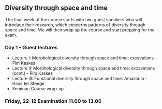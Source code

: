 Diversity through space and time
--------------------------------
The final week of the course starts with two guest speakers who will introduce their research, which concerns
patterns of diversity through space and time. We will then wrap up the course and start prepping for the exam.

### Day 1 - Guest lectures

- Lecture I: Morphological diversity through space and time: excavations - Pim Kaskes
- Lecture II: Morphological diversity through space and time: excavations (cont.) - Pim Kaskes
- Lecture III: Functional diversity through space and time: Amazonia - Hans ter Steege
- Seminar: Course wrap-up

### Friday, 22-12 Examination 11.00 to 13.00
